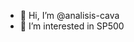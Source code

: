 - 👋 Hi, I’m @analisis-cava
- 👀 I’m interested in SP500



<!---
analisis-cava/analisis-cava is a ✨ special ✨ repository because its `README.md` (this file) appears on your GitHub profile.
You can click the Preview link to take a look at your changes.
--->
